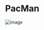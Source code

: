 # PacMan

![image](https://github.com/user-attachments/assets/12cfb97d-dae7-417a-9dcc-c3c7252ba0ea)
